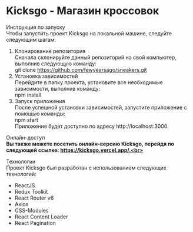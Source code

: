 <h1>Kicksgo - Магазин кроссовок</h1>

Инструкция по запуску<br>
Чтобы запустить проект Kicksgo на локальной машине, следуйте следующим шагам:<br>

1. Клонирование репозитория<br>
Сначала склонируйте данный репозиторий на свой компьютер, выполнив следующую команду:<br>
git clone https://github.com/fewyearsago/sneakers.git<br>
2. Установка зависимостей<br>
Перейдите в папку проекта, установите все необходимые зависимости, выполнив команду:<br>
npm install<br>
3. Запуск приложения<br>
После успешной установки зависимостей, запустите приложение с помощью команды:<br>
npm start<br>
Приложение будет доступно по адресу http://localhost:3000.<br>

Онлайн-доступ<br>
<b>Вы также можете посетить онлайн-версию Kicksgo, перейдя по следующей ссылке: https://kicksgo.vercel.app/.<br></b>


Технологии<br>
Проект Kicksgo был разработан с использованием следующих технологий:<br>
- ReactJS
- Redux Toolkit
- React Router v6
- Axios
- CSS-Modules
- React Content Loader
- React Pagination
